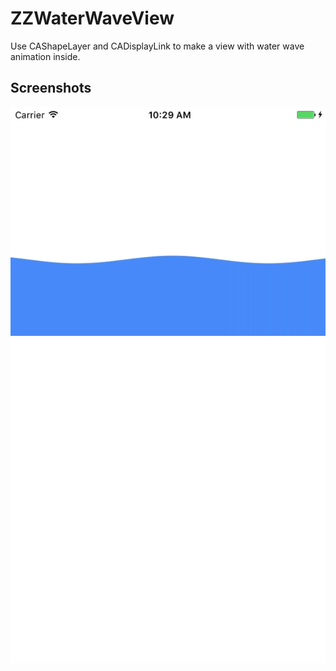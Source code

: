 # ZZWaterWaveView

Use CAShapeLayer and CADisplayLink to make a view with water wave animation inside.

## Screenshots

![](https://github.com/idevzhou/ZZWaterWaveView/blob/master/Screenshots/0.gif)


